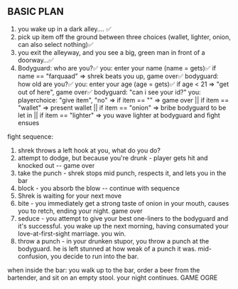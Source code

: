 ## BASIC PLAN
1. you wake up in a dark alley…. ✅
2. pick up item off the ground between three choices (wallet, lighter, onion, can also select nothing)✅
3. you exit the alleyway, and you see a big, green man in front of a doorway…✅
4. Bodyguard: who are you?✅
  you: enter your name (name = gets)✅
    if name == "farquaad" => shrek beats you up, game over✅
  bodyguard: how old are you?✅
  you: enter your age (age = gets)✅
    if age < 21 => "get out of here", game over✅
bodyguard: "can i see your id?"
you: playerchoice: "give item", "no" => if item == "" => game over || if item == "wallet" => present wallet || if item == "onion" => bribe bodyguard to be let in || if item == "lighter" => you wave lighter at bodyguard and fight ensues

fight sequence: 
1. shrek throws a left hook at you, what do you do?
  1. attempt to dodge, but because you're drunk - player gets hit and knocked out -- game over
  2. take the punch - shrek stops mid punch, respects it, and lets you in the bar
  3. block - you absorb the blow -- continue with sequence
2. Shrek is waiting for your next move
  1. bite - you immediately get a strong taste of onion in your mouth, causes you to retch, ending your night. game over
  2. seduce - you attempt to give your best one-liners to the bodyguard and it's successful. you wake up the next morning, having consumated your love-at-first-sight marriage. you win.
  3. throw a punch - in your drunken stupor, you throw a punch at the bodyguard. he is left stunned at how weak of a punch it was. mid-confusion, you decide to run into the bar. 

when inside the bar: 
you walk up to the bar, order a beer from the bartender, and sit on an empty stool. your night continues. GAME OGRE